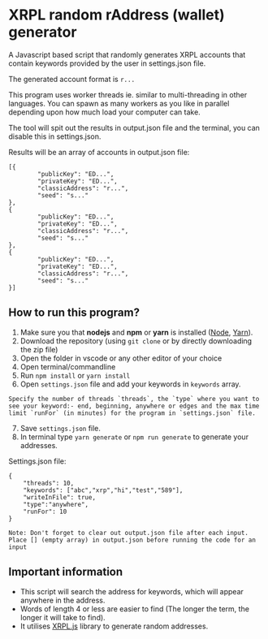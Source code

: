 # XRPL random rAddress (wallet) generator

A Javascript based script that randomly generates XRPL accounts that contain keywords provided by the user in settings.json file.

The generated account format is `r...`

This program uses worker threads ie. similar to multi-threading in other languages. You can spawn as many workers as you like in parallel depending upon how much load your computer can take.

The tool will spit out the results in output.json file and the terminal, you can disable this in settings.json.

Results will be an array of accounts in output.json file:

```
[{
        "publicKey": "ED...",
        "privateKey": "ED...",
        "classicAddress": "r...",
        "seed": "s..."
},
{
        "publicKey": "ED...",
        "privateKey": "ED...",
        "classicAddress": "r...",
        "seed": "s..."
},
{
        "publicKey": "ED...",
        "privateKey": "ED...",
        "classicAddress": "r...",
        "seed": "s..."
}]
```

## How to run this program?

1. Make sure you that **nodejs** and **npm** or **yarn** is installed ([Node](https://docs.npmjs.com/downloading-and-installing-node-js-and-npm), [Yarn](https://classic.yarnpkg.com/lang/en/docs/install/)).
2. Download the repository (using `git clone` or by directly downloading the zip file)
3. Open the folder in vscode or any other editor of your choice
4. Open terminal/commandline
4. Run `npm install` or `yarn install`
5. Open `settings.json` file and add your keywords in `keywords` array.
```
Specify the number of threads `threads`, the `type` where you want to see your keyword:- end, beginning, anywhere or edges and the max time limit `runFor` (in minutes) for the program in `settings.json` file.
```
7. Save `settings.json` file.
8. In terminal type `yarn generate` or `npm run generate` to generate your addresses.

Settings.json file:
```
{
    "threads": 10, 
    "keywords": ["abc","xrp","hi","test","589"], 
    "writeInFile": true,
    "type":"anywhere",
    "runFor": 10
}
```

`Note: Don't forget to clear out output.json file after each input. Place [] (empty array) in output.json before running the code for an input`

## Important information

- This script will search the address for keywords, which will appear anywhere in the address. 
- Words of length 4 or less are easier to find (The longer the term, the longer it will take to find).
- It utilises [XRPL.js](https://github.com/XRPLF/xrpl.js) library to generate random addresses.
